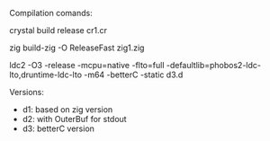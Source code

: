 Compilation comands:

crystal build release cr1.cr

zig build-zig -O ReleaseFast zig1.zig

ldc2 -O3 -release -mcpu=native -flto=full -defaultlib=phobos2-ldc-lto,druntime-ldc-lto -m64 -betterC -static d3.d


Versions:
- d1: based on zig version
- d2: with OuterBuf for stdout
- d3: betterC version
